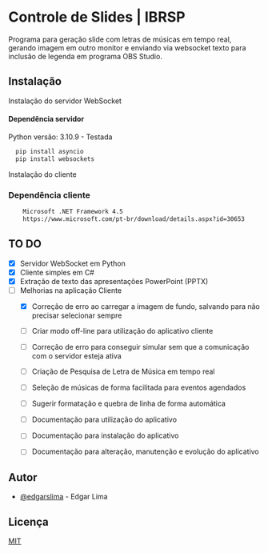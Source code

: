 
# Controle de Slides | IBRSP

Programa para geração slide com letras de músicas em tempo real, gerando imagem em outro monitor e enviando via websocket texto para inclusão de legenda em programa OBS Studio. 




## Instalação

Instalação do servidor WebSocket

#### Dependência servidor
Python versão: 3.10.9 - Testada

```bash
  pip install asyncio 
  pip install websockets
```

Instalação do cliente

### Dependência cliente

```bash
    Microsoft .NET Framework 4.5
    https://www.microsoft.com/pt-br/download/details.aspx?id=30653
```

## TO DO
- [x] Servidor WebSocket em Python
- [x] Cliente simples em C#
- [x] Extração de texto das apresentações PowerPoint (PPTX)
- [ ] Melhorias na aplicação Cliente
  - [x] Correção de erro ao carregar a imagem de fundo, salvando para não precisar selecionar sempre
  - [ ] Criar modo off-line para utilização do aplicativo cliente
  - [ ] Correção de erro para conseguir simular sem que a comunicação com o servidor esteja ativa
  - [ ] Criação de Pesquisa de Letra de Música em tempo real
  - [ ] Seleção de músicas de forma facilitada para eventos agendados
  - [ ] Sugerir formatação e quebra de linha de forma automática
  - [ ] Documentação para utilização do aplicativo
  - [ ] Documentação para instalação do aplicativo
  - [ ] Documentação para alteração, manutenção e evolução do aplicativo


## Autor

- [@edgarslima](https://www.github.com/edgarslima) - Edgar Lima


## Licença

[MIT](https://choosealicense.com/licenses/mit/)

